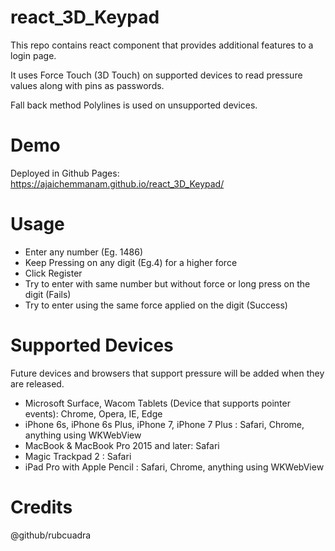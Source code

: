 # react_3D_Keypad

This repo contains react component that provides additional features to a login page.

It uses Force Touch (3D Touch) on supported devices to read pressure values along with pins as passwords.

Fall back method Polylines is used on unsupported devices.


# Demo
Deployed in Github Pages: https://ajaichemmanam.github.io/react_3D_Keypad/

# Usage
- Enter any number (Eg. 1486)
- Keep Pressing on any digit (Eg.4) for a higher force
- Click Register
- Try to enter with same number but without force or long press on the digit (Fails)
- Try to enter using the same force applied on the digit (Success)


# Supported Devices
Future devices and browsers that support pressure will be added when they are released.
- Microsoft Surface, Wacom Tablets (Device that supports pointer events): Chrome, Opera, IE, Edge
- iPhone 6s, iPhone 6s Plus, iPhone 7, iPhone 7 Plus : Safari, Chrome, anything using WKWebView
- MacBook & MacBook Pro 2015 and later: Safari
- Magic Trackpad 2 : Safari
- iPad Pro with Apple Pencil : Safari, Chrome, anything using WKWebView

# Credits
@github/rubcuadra
